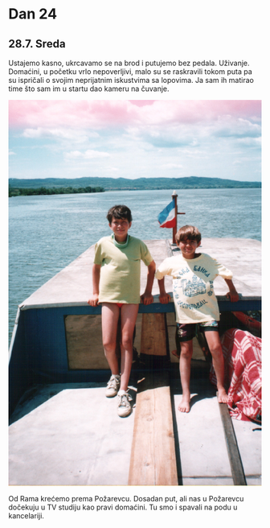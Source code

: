 # Dan 24

## 28.7. Sreda

Ustajemo kasno, ukrcavamo se na brod i putujemo bez pedala. Uživanje. Domaćini, u početku vrlo nepoverljivi, malo su se raskravili tokom puta pa su ispričali o svojim neprijatnim iskustvima sa lopovima. Ja sam ih matirao time što sam im u startu dao kameru na čuvanje.

![Horizont](./img/horizont.jpg)

Od Rama krećemo prema Požarevcu. Dosadan put, ali nas u Požarevcu dočekuju u TV studiju kao pravi domaćini. Tu smo i spavali na podu u kancelariji.
